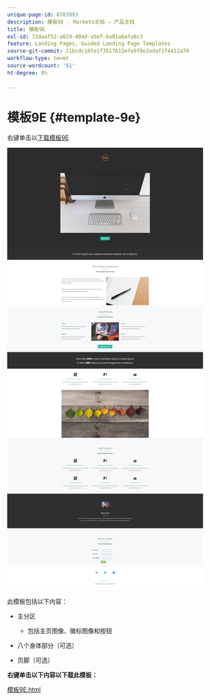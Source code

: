 ```yaml
---
unique-page-id: 8783993
description: 模板9E - Marketo文档 — 产品文档
title: 模板9E
exl-id: 72daaf52-a829-404d-a5ef-6a81abafa8c3
feature: Landing Pages, Guided Landing Page Templates
source-git-commit: 21bcdc10fe1f3517612efe0f8e2adaf2f4411a70
workflow-type: tm+mt
source-wordcount: '51'
ht-degree: 0%

---
```


# 模板9E {#template-9e}

右键单击以[下载模板9E](https://experienceleague.adobe.com/landing/marketo/lp-templates/template-9e.html?lang=zh-Hans)

![](assets/image2015-7-28-15-3a33-3a3.png)

此模板包括以下内容：

* 主分区

   * 包括主页图像、徽标图像和按钮

* 八个身体部分（可选）
* 页脚（可选）

**右键单击以下内容以下载此模板：**

[模板9E.html](https://experienceleague.adobe.com/landing/marketo/lp-templates/template-9e.html?lang=zh-Hans)
